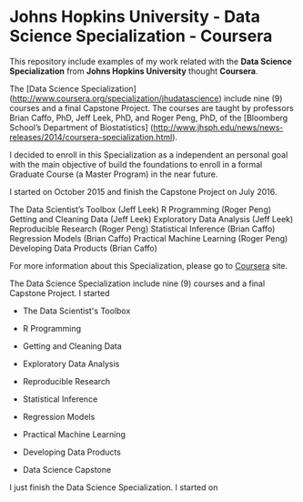 # Johns Hopkins University - Data Science Specialization - Coursera
This repository include examples of my work related with the **Data Science Specialization** from **Johns Hopkins University** thought **Coursera**. 

The [Data Science Specialization] (http://www.coursera.org/specialization/jhudatascience) include nine (9) courses and a final Capstone Project. The courses are taught by professors Brian Caffo, PhD, Jeff Leek, PhD, and Roger Peng, PhD, of the [Bloomberg School’s Department of Biostatistics] (http://www.jhsph.edu/news/news-releases/2014/coursera-specialization.html). 

I decided to enroll in this Specialization as a independent an personal goal with the main objective of build the foundations to enroll in a formal Graduate Course (a Master Program) in the near future.

I started on October 2015 and finish the Capstone Project on July 2016.    



The Data Scientist’s Toolbox (Jeff Leek)
R Programming (Roger Peng)
Getting and Cleaning Data (Jeff Leek)
Exploratory Data Analysis (Jeff Leek)
Reproducible Research (Roger Peng)
Statistical Inference (Brian Caffo)
Regression Models (Brian Caffo)
Practical Machine Learning (Roger Peng)
Developing Data Products (Brian Caffo)


For more information about this Specialization, please go to [Coursera](http://www.coursera.org/specializations/jhu-data-science) site.

The Data Science Specialization include nine (9) courses and a final Capstone Project. I started 

* The Data Scientist's Toolbox

* R Programming

* Getting and Cleaning Data

* Exploratory Data Analysis

* Reproducible Research

* Statistical Inference

* Regression Models

* Practical Machine Learning

* Developing Data Products

* Data Science Capstone



I just finish the Data Science Specialization. I started on  
